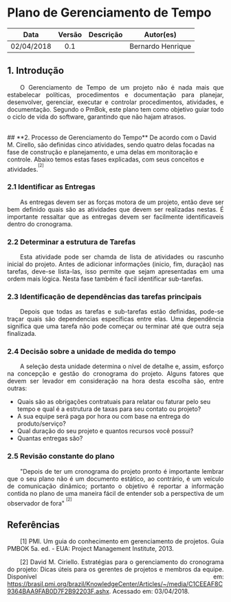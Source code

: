 <style> p { text-align: justify; text-indent: 30px; } </style>

# Plano de Gerenciamento de Tempo

| Data | Versão | Descrição | Autor(es) |
|:----:|:------:|:---------:|:---------:|
|02/04/2018| 0.1 |  | Bernardo Henrique |  

## **1. Introdução**
O Gerenciamento de Tempo de um projeto não é nada mais que estabelecar políticas, procedimentos e documentação para planejar, desenvolver, gerenciar, executar e controlar procedimentos, atividades, e documentação. Segundo o PmBok, este plano tem como objetivo guiar todo o ciclo de vida do software, garantindo que não hajam atrasos.

<br>
## **2. Processo de Gerenciamento do Tempo**
De acordo com o David M. Cirello, são definidas cinco atividades, sendo quatro delas focadas na fase de construção e planejamento, e uma delas em monitoração e controle. Abaixo temos estas fases explicadas, com seus conceitos e atividades.<sup><sup>[2]</sup></sup>

### **2.1 Identificar as Entregas**
As entregas devem ser as forças motora de um projeto, então deve ser bem definido quais são as atividades que devem ser realizadas nestas. É importante ressaltar que as entregas devem ser facilmente identificaveis dentro do cronograma.

### **2.2 Determinar a estrutura de Tarefas**
Esta atividade pode ser chamda de lista de atividades ou rascunho inicial do projeto. Antes de adicionar informações (inicio, fim, duração) nas tarefas, deve-se lista-las, isso permite que sejam apresentadas em uma ordem mais lógica. Nesta fase também é facil identificar sub-tarefas.

### **2.3 Identificação de dependências das tarefas principais**
Depois que todas as tarefas e sub-tarefas estão definidas, pode-se traçar quais são dependencias específicas entre elas. Uma dependência significa que uma tarefa não pode começar ou terminar até que outra seja finalizada. 

### **2.4 Decisão sobre a unidade de medida do tempo**
A seleção desta unidade determina o nível de detalhe e, assim, esforço na concepção e gestão do cronograma do projeto. Alguns fatores que devem ser levador em consideração na hora desta escolha são, entre outras:

* Quais são as obrigações contratuais para relatar ou faturar pelo seu tempo e qual é a estrutura de taxas para seu contato ou projeto?
* A sua equipe será paga por hora ou com base na entrega do produto/serviço?
* Qual duração do seu projeto e quantos recursos você possui?
* Quantas entregas são?

### **2.5 Revisão constante do plano**
"Depois de ter um cronograma do projeto pronto é importante lembrar que o seu plano não é um documento estático, ao contrário, é um veículo de comunicação dinâmico; portanto o objetivo é reportar a informação contida no plano de uma maneira fácil de entender sob a perspectiva de um observador de fora" <sup><sup>[2]<sup><sup>



## **Referências**
[1] PMI. Um guia do conhecimento em gerenciamento de projetos. Guia PMBOK 5a. ed. - EUA: Project Management Institute, 2013.

[2] David M. Ciriello. Estratégias para o gerenciamento do cronograma do projeto: Dicas úteis para os gerentes de projetos e membros da equipe. Disponível em: <https://brasil.pmi.org/brazil/KnowledgeCenter/Articles/~/media/C1CEEAF8C9364BAA9FAB0D7F2B92203F.ashx>. Acessado em: 03/04/2018.